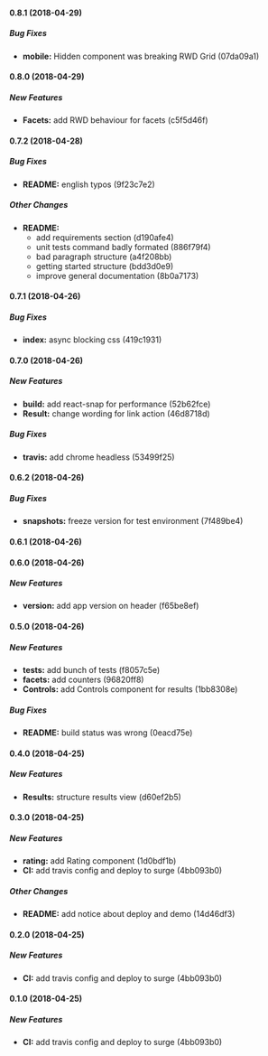 #### 0.8.1 (2018-04-29)

##### Bug Fixes

* **mobile:**  Hidden component was breaking RWD Grid (07da09a1)

#### 0.8.0 (2018-04-29)

##### New Features

* **Facets:**  add RWD behaviour for facets (c5f5d46f)

#### 0.7.2 (2018-04-28)

##### Bug Fixes

* **README:**  english typos (9f23c7e2)

##### Other Changes

* **README:**
  *  add requirements section (d190afe4)
  *  unit tests command badly formated (886f79f4)
  *  bad paragraph structure (a4f208bb)
  *  getting started structure (bdd3d0e9)
  *  improve general documentation (8b0a7173)

#### 0.7.1 (2018-04-26)

##### Bug Fixes

* **index:**  async blocking css (419c1931)

#### 0.7.0 (2018-04-26)

##### New Features

* **build:**  add react-snap for performance (52b62fce)
* **Result:**  change wording for link action (46d8718d)

##### Bug Fixes

* **travis:**  add chrome headless (53499f25)

#### 0.6.2 (2018-04-26)

##### Bug Fixes

* **snapshots:**  freeze version for test environment (7f489be4)

#### 0.6.1 (2018-04-26)

#### 0.6.0 (2018-04-26)

##### New Features

* **version:**  add app version on header (f65be8ef)

#### 0.5.0 (2018-04-26)

##### New Features

* **tests:**  add bunch of tests (f8057c5e)
* **facets:**  add counters (96820ff8)
* **Controls:**  add Controls component for results (1bb8308e)

##### Bug Fixes

* **README:**  build status was wrong (0eacd75e)

#### 0.4.0 (2018-04-25)

##### New Features

* **Results:**  structure results view (d60ef2b5)

#### 0.3.0 (2018-04-25)

##### New Features

* **rating:**  add Rating component (1d0bdf1b)
* **CI:**  add travis config and deploy to surge (4bb093b0)

##### Other Changes

* **README:**  add notice about deploy and demo (14d46df3)

#### 0.2.0 (2018-04-25)

##### New Features

* **CI:**  add travis config and deploy to surge (4bb093b0)

#### 0.1.0 (2018-04-25)

##### New Features

* **CI:**  add travis config and deploy to surge (4bb093b0)


